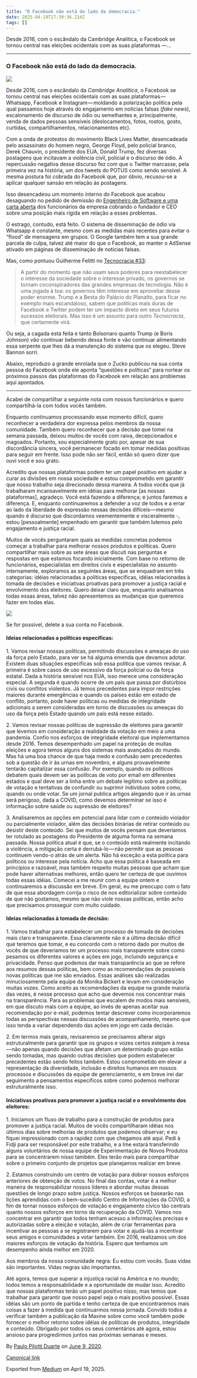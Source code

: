 ```yaml
---
title: "O Facebook não está do lado da democracia."
date: 2025-04-19T17:39:36.216Z
tags: []
---
```


Desde 2016, com o escândalo da Cambridge Analitica, o Facebook se tornou central nas eleições ocidentais com as suas plataformas —…

* * *

### O Facebook não está do lado da democracia.

![](https://cdn-images-1.medium.com/max/1200/1*Z7d3EF6ZHLz3d8FYZp5JXA.jpeg)

Desde 2016, com o escândalo da _Cambridge Analitica_, o Facebook se tornou central nas eleições ocidentais com as suas plataformas — Whatsapp, Facebook e Instagram — moldando a polarização política pela qual passamos hoje através do engajamento em notícias falsas (_fake news_), escalonamento de discurso de ódio ou semelhantes e, principalmente, venda de dados pessoas sensíveis (deslocamentos, fotos, rostos, gosto, curtidas, compartilhamentos, relacionamentos etc).

Com a onda de protestos do movimento Black Lives Matter, desencadeada pelo assassinato do homem negro, George Floyd, pelo policial branco, Derek Chauvin, o presidente dos EUA, Donald Trump, fez diversas postagens que incitavam a violência civil, policial e o discurso de ódio. A repercussão negativa desse discurso fez com que o Twitter marcasse, pela primeira vez na história, um dos tweets do POTUS como sendo sensível. A mesma postura foi cobrada do Facebook que, por óbvio, recusou-se a aplicar qualquer sansão em relação às postagens.

Isso desencadeou um momento interno do Facebook que acabou desaguando no pedido de demissão do [Engenheiro de Software e uma carta aberta](https://manualdousuario.net/carta-ex-funcionarios-facebook/) dos funcionários da empresa cobrando o fundador e CEO sobre uma posição mais rígida em relação a esses problemas.

O estrago, contudo, está feito. O sistema de disseminação de ódio via Whatsapp é constante, mesmo com as medidas mais recentes para evitar o “flood” de mensagens em grupos. O Google também tem a sua grande parcela de culpa, talvez até maior do que o Facebook, ao manter o AdSense ativado em páginas de disseminação de notícias falsas.

Mas, como pontuou Guilherme Felitti no [Tecnocracia #33](https://manualdousuario.net/podcast/tecnocracia-33/):

> A partir do momento que não usam seus poderes para reestabelecer o interesse da sociedade sobre o interesse privado, os governos se tornam coconspiradores das grandes empresas de tecnologia. Não é uma jogada à toa: os governos têm interesse em aproveitar desse poder enorme. Trump e a Besta do Palácio do Planalto, para ficar no exemplo mais escandaloso, sabem que políticas mais duras de Facebook e Twitter podem ter um impacto direto em seus futuros sucessos eleitorais. Mas isso é um assunto para outro _Tecnocracia_, que certamente virá.

Ou seja, a cagada está feita e tanto Bolsonaro quanto Trump (e Boris Johnson) vão continuar bebendo dessa fonte e vão continuar alimentando essa serpente que lhes dá a manutenção do sistema que os elegeu. Steve Bannon sorri.

Abaixo, reproduzo a grande enrolada que o Zucko publicou na sua conta pessoa do Facebook onde ele aponta “questões e políticas” para nortear os próximos passos das plataformas do Facebook em relação aos problemas aqui apontados.

* * *

Acabei de compartilhar a seguinte nota com nossos funcionários e quero compartilhá-la com todos vocês também.

Enquanto continuamos processando esse momento difícil, quero reconhecer a verdadeira dor expressa pelos membros da nossa comunidade. Também quero reconhecer que a decisão que tomei na semana passada, deixou muitos de vocês com raiva, decepcionados e magoados. Portanto, sou especialmente grato por, apesar de sua discordância sincera, você permanecer focado em tomar medidas positivas para seguir em frente. Isso pode não ser fácil, então só quero dizer que ouvi você e sou grato.

Acredito que nossas plataformas podem ter um papel positivo em ajudar a curar as divisões em nossa sociedade e estou comprometido em garantir que nosso trabalho seja direcionado dessa maneira. A todos vocês que já trabalharam incansavelmente em idéias para melhorar \[as nossas plataformas\], agradeço. Você está fazendo a diferença; e juntos faremos a diferença. E, enquanto continuaremos a defender a voz de todos e a errar ao lado da liberdade de expressão nessas decisões difíceis — mesmo quando é discurso que discordamos veementemente e visceralmente -, estou \[pessoalmente\] empenhado em garantir que também lutemos pelo engajamento e justiça racial.

Muitos de vocês perguntaram quais as medidas concretas podemos começar a trabalhar para melhorar nossos produtos e políticas. Quero compartilhar mais sobre as sete áreas que discuti nas perguntas e respostas em que estamos focando inicialmente. Com base no retorno de funcionários, especialistas em direitos civis e especialistas no assunto internamente, exploramos as seguintes áreas, que se enquadram em três categorias: idéias relacionadas a políticas específicas, idéias relacionadas à tomada de decisões e iniciativas proativas para promover a justiça racial e envolvimento dos eleitores. Quero deixar claro que, enquanto analisamos todas essas áreas, talvez não apresentemos as mudanças que queremos fazer em todas elas.

![](https://cdn-images-1.medium.com/max/1200/1*K4_MkfQ1zSy4psNX_EcS_g.jpeg)

Se for possível, delete a sua conta no Facebook.

#### Ideias relacionadas a políticas específicas:

1\. Vamos revisar nossas políticas, permitindo discussões e ameaças do uso da força pelo Estado, para ver se há alguma emenda que devamos adotar. Existem duas situações específicas sob essa política que vamos revisar. A primeira é sobre casos de uso excessivo da força polícial ou da força estatal. Dada a história sensível nos EUA, isso merece uma consideração especial. A segunda é quando ocorre de um país que passa por distúrbios civis ou conflitos violentos. Já temos precedentes para impor restrições maiores durante emergências e quando os países estão em estado de conflito, portanto, pode haver políticas ou medidas de integridade adicionais a serem consideradas em torno de discussões ou ameaças do uso da força pelo Estado quando um país está nesse estado.

2\. Vamos revisar nossas políticas de supressão de eleitores para garantir que levemos em consideração a realidade da votação em meio a uma pandemia. Confio nos esforços de integridade eleitoral que implementamos desde 2016. Temos desempenhado um papel na proteção de muitas eleições e agora temos alguns dos sistemas mais avançados do mundo. Mas há uma boa chance de que haja medo e confusão sem precedentes sob a questão de ir às urnas em novembro, e alguns provavelmente tentarão capitalizar essa confusão. Por exemplo, quando os políticos debatem quais devem ser as políticas de voto por email em diferentes estados e qual deve ser a linha entre um debate legítimo sobre as políticas de votação e tentativas de confundir ou suprimir indivíduos sobre como, quando ou onde votar. Se um jornal publica artigos alegando que ir às urnas será perigoso, dada a COVID, como devemos determinar se isso é informação sobre saúde ou supressão de eleitores?

3\. Analisaremos as opções em potencial para lidar com o conteúdo violador ou parcialmente violador, além das decisões binárias de retirar conteúdo ou desistir deste conteúdo. Sei que muitos de vocês pensam que deveríamos ter rotulado as postagens do Presidente de alguma forma na semana passada. Nossa política atual é que, se o conteúdo está realmente incitando a violência, a mitigação certa é derrubá-lo — não permitir que as pessoas continuem vendo-o atrás de um alerta. Não há exceção a esta política para políticos ou interesse pela notícia. Acho que essa política é baseada em princípios e razoável, mas também respeito muitas pessoas que acham que pode haver alternativas melhores, então quero ter certeza de que ouvimos todas essas idéias. Comecei a me reunir com a equipe ontem e continuaremos a discussão em breve. Em geral, eu me preocupo com o fato de que essa abordagem corrija o risco de nos editorializar sobre conteúdo de que não gostamos, mesmo que não viole nossas políticas, então acho que precisamos prosseguir com muito cuidado.

#### Ideias relacionadas à tomada de decisão:

1\. Vamos trabalhar para estabelecer um processo de tomada de decisões mais claro e transparente. Essa claramente não é a última decisão difícil que teremos que tomar, e eu concordo com o retorno dado por muitos de vocês de que deveríamos ter um processo mais transparente sobre como pesamos os diferentes valores e ações em jogo, incluindo segurança e privacidade. Penso que podemos dar mais transparência ao que se refere aos resumos dessas políticas, bem como as recomendações de possíveis novas políticas que me são enviados. Essas análises são realizadas minuciosamente pela equipe da Monika Bickert e levam em consideração muitas vozes. Como aceito as recomendações da equipe na grande maioria das vezes, é nesse processo que acho que devemos nos concentrar mais na transparência. Para as problemas que escalem de modos mais sensíveis, em que discuto mais com a equipe, ao invés de apenas aceitar sua recomendação por e-mail, podemos tentar descrever como incorporaremos todas as perspectivas nessas discussões de acompanhamento, mesmo que isso tenda a variar dependendo das ações em jogo em cada decisão.

2\. Em termos mais gerais, revisaremos se precisamos alterar algo estruturalmente para garantir que os grupos e vozes certos estejam à mesa — não apenas quando decisões que afetam um determinado grupo estão sendo tomadas, mas quando outras decisões que podem estabelecer precedentes estão sendo feitos também. Estou comprometido em elevar a representação da diversidade, inclusão e direitos humanos em nossos processos e discussões da equipe de gerenciamento, e em breve irei dar seguimento a pensamentos específicos sobre como podemos melhorar estruturalmente isso.

#### Iniciativas proativas para promover a justiça racial e o envolvimento dos eleitores:

1\. Iniciamos um fluxo de trabalho para a construção de produtos para promover a justiça racial. Muitos de vocês compartilharam idéias nos últimos dias sobre melhorias de produtos que podemos observar; e eu fiquei impressionado com a rapidez com que chegamos até aqui. Pedi à Fidji para ser responsável por este trabalho, e a Ime estará transferindo alguns voluntários de nossa equipe de Experimentação de Novos Produtos para se concentrarem nisso também. Eles terão mais para compartilhar sobre o primeiro conjunto de projetos que planejamos realizar em breve.

2\. Estamos construindo um centro de votação para dobrar nossos esforços anteriores de obtenção de votos. No final das contas, votar é a melhor maneira de responsabilizar nossos líderes e abordar muitas dessas questões de longo prazo sobre justiça. Nossos esforços se basearão nas lições aprendidas com o bem-sucedido Centro de Informações da COVID, a fim de tornar nossos esforços de votação e engajamento cívico tão centrais quanto nossos esforços em torno da recuperação da COVID. Vamos nos concentrar em garantir que todos tenham acesso a informações precisas e autorizadas sobre a eleição e votação, além de criar ferramentas para incentivar as pessoas a se registrarem para votar e ajudá-las a incentivar seus amigos e comunidades a votar também. Em 2016, realizamos um dos maiores esforços de votação da história. Espero que tenhamos um desempenho ainda melhor em 2020.

Aos membros da nossa comunidade negra: Eu estou com vocês. Suas vidas são importantes. Vidas negras são importantes.

Até agora, temos que superar a injustiça racial na América e no mundo; todos temos a responsabilidade e a oportunidade de mudar isso. Acredito que nossas plataformas terão um papel positivo nisso, mas temos que trabalhar para garantir que nosso papel seja o mais positivo possível. Essas idéias são um ponto de partida e tenho certeza de que encontraremos mais coisas a fazer à medida que continuarmos nessa jornada. Convido todos a verificar também a publicação da Maxine sobre como você também pode fornecer o melhor retorno sobre idéias de políticas de produtos, integridade e conteúdo. Obrigado por todos os seus comentários até agora, estou ansioso para progredirmos juntos nas próximas semanas e meses.

By [Paulo Pilotti Duarte](https://medium.com/@paulopilotti) on [June 9, 2020](https://medium.com/p/e36e9e921044).

[Canonical link](https://medium.com/@paulopilotti/o-facebook-n%C3%A3o-est%C3%A1-do-lado-da-democracia-e36e9e921044)

Exported from [Medium](https://medium.com) on April 19, 2025.